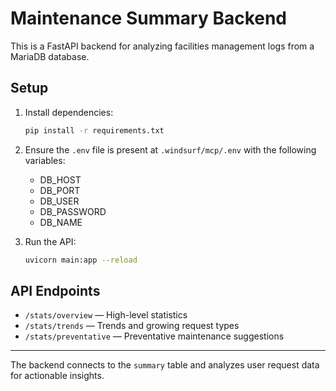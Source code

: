 # Maintenance Summary Backend

This is a FastAPI backend for analyzing facilities management logs from a MariaDB database.

## Setup

1. Install dependencies:
    ```bash
    pip install -r requirements.txt
    ```
2. Ensure the `.env` file is present at `.windsurf/mcp/.env` with the following variables:
    - DB_HOST
    - DB_PORT
    - DB_USER
    - DB_PASSWORD
    - DB_NAME

3. Run the API:
    ```bash
    uvicorn main:app --reload
    ```

## API Endpoints

- `/stats/overview` — High-level statistics
- `/stats/trends` — Trends and growing request types
- `/stats/preventative` — Preventative maintenance suggestions

---

The backend connects to the `summary` table and analyzes user request data for actionable insights.
